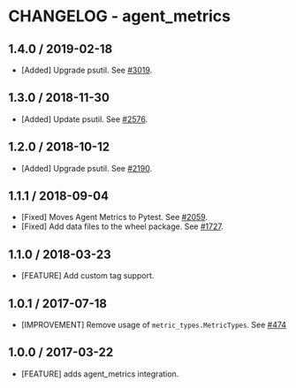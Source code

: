 # CHANGELOG - agent_metrics

## 1.4.0 / 2019-02-18

* [Added] Upgrade psutil. See [#3019](https://github.com/DataDog/integrations-core/pull/3019).

## 1.3.0 / 2018-11-30

* [Added] Update psutil. See [#2576][1].

## 1.2.0 / 2018-10-12

* [Added] Upgrade psutil. See [#2190][2].

## 1.1.1 / 2018-09-04

* [Fixed] Moves Agent Metrics to Pytest. See [#2059][3].
* [Fixed] Add data files to the wheel package. See [#1727][4].

## 1.1.0 / 2018-03-23

* [FEATURE] Add custom tag support.

## 1.0.1 / 2017-07-18

* [IMPROVEMENT] Remove usage of `metric_types.MetricTypes`. See [#474][5]

## 1.0.0 / 2017-03-22

* [FEATURE] adds agent_metrics integration.

<!--- The following link definition list is generated by PimpMyChangelog --->
[1]: https://github.com/DataDog/integrations-core/pull/2576
[2]: https://github.com/DataDog/integrations-core/pull/2190
[3]: https://github.com/DataDog/integrations-core/pull/2059
[4]: https://github.com/DataDog/integrations-core/pull/1727
[5]: https://github.com/DataDog/integrations-core/issues/474
